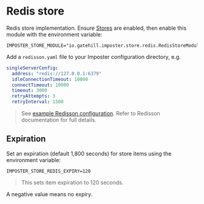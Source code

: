# Redis store

Redis store implementation. Ensure [Stores](../../docs/stores.md) are enabled, then enable this module with the environment variable:

    IMPOSTER_STORE_MODULE="io.gatehill.imposter.store.redis.RedisStoreModule" 

Add a `redisson.yaml` file to your Imposter configuration directory, e.g.

```yaml
singleServerConfig:
  address: "redis://127.0.0.1:6379"
  idleConnectionTimeout: 10000
  connectTimeout: 10000
  timeout: 3000
  retryAttempts: 3
  retryInterval: 1500
```

> See [example Redisson configuration](./examples/redisson.yaml).
> Refer to Redisson documentation for full details.

## Expiration

Set an expiration (default 1,800 seconds) for store items using the environment variable:

    IMPOSTER_STORE_REDIS_EXPIRY=120

> This sets item expiration to 120 seconds.

A negative value means no expiry.
